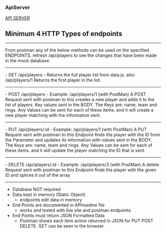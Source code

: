 ### ApiServer

[API SERVER](https://frozen-coast-94100.herokuapp.com/api/players)

## Minimum 4 HTTP Types of endpoints
<hr>
From postman any of the below methods can be used on the specified ENDPOINTS.
refresh /api/players to see the changes that have been made in the mock database.
<hr>
- GET  
   /api/players 
     - Returns the full player list from data.js. also /api/players/1 Returns the first player in the list.
      
<hr>
- POST
  /api/players 
  - Example: /api/players/1 (with PostMan) A POST Request sent with postman to this creates a new player and adds it to the list of players. Key values sent in the BODY. The Keys are: name, team and rings. Any Values can be sent for each of these items. and it will create a new player matching with the information sent.
<hr>
- PUT
  /api/players/:id 
  - Example: /api/players/1 (with PostMan) A PUT Request sent with postman to this Endpoint finds the player with the ID from the Parameter and updates its information with values sent in the BODY. The Keys are: name, team and rings. Any Values can be sent for each of these items. and it will update the player matching the ID that is sent.
<hr>
- DELETE
  /api/players/:id
   - Example: /api/players/3 (with PostMan) A delete Request sent with postman to this Endpoint finds the player with the given ID and splices it out of the array
<hr>

- Database NOT required
- Data kept in memory (Static Object)
  - endpoints edit data in memory
- End Points are documented in APIreadme file
  - works and tested with live site and postman endpoints.
- End Points must return JSON Formatted Data
  - Postman shows each item action returned in JSON for PUT POST DELETE. GET can be seen in the browser.
